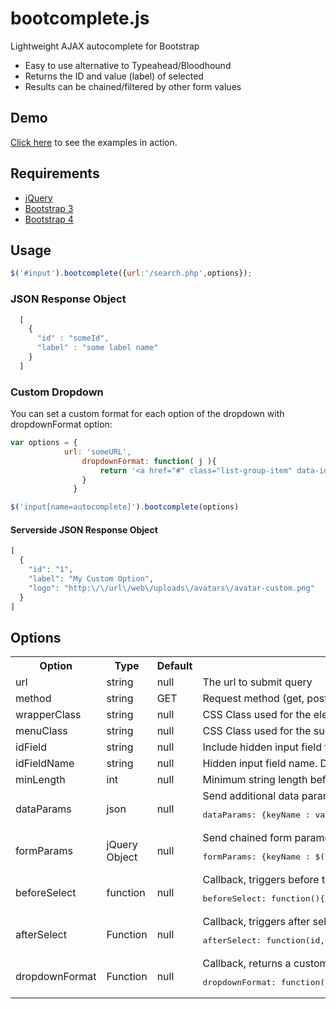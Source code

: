 # bootcomplete.js
Lightweight AJAX autocomplete for Bootstrap

* Easy to use alternative to Typeahead/Bloodhound
* Returns the ID and value (label) of selected
* Results can be chained/filtered by other form values

## Demo

[Click here](http://getwebhelp.com/bootcomplete/) to see the examples in action.

## Requirements

* [jQuery](https://jquery.com/download/)
* [Bootstrap 3](http://getbootstrap.com/)
* [Bootstrap 4](http://getbootstrap.com/)

## Usage

```javascript
$('#input').bootcomplete({url:'/search.php',options});
```

### JSON Response Object
```javascript
  [
    {
      "id" : "someId",
      "label" : "some label name"
    }
  ]
```

### Custom Dropdown
You can set a custom format for each option of the dropdown with dropdownFormat option:

```javascript
var options = { 
		    url: 'someURL',
	            dropdownFormat: function( j ){
	                return '<a href="#" class="list-group-item" data-id="' + j.id + '"> <img src="'+ j.logo +'" width="50px" height="50px"/> ' +  j.label +'</a>'
	            }
         	  }

$('input[name=autocomplete]').bootcomplete(options)
```

#### Serverside JSON Response Object
```php
[
  { 
    "id": "1",
    "label": "My Custom Option",
    "logo": "http:\/\/url\/web\/uploads\/avatars\/avatar-custom.png"
  }
]
```

## Options
<table>
<tr>
<th>Option</th>
<th>Type</th>
<th>Default</th>
<th>Description</th>
</tr>
<tr>
<td>url</td>
<td>string</td>
<td>null</td>
<td>The url to submit query</td>
</tr>
<tr>
<td>method</td>
<td>string</td>
<td>GET</td>
<td>Request method (get, post)</td>
</tr>
<tr>
<td>wrapperClass</td>
<td>string</td>
<td>null</td>
<td>CSS Class used for the element wrapper</td>
</tr>
<tr>
<td>menuClass</td>
<td>string</td>
<td>null</td>
<td>CSS Class used for the suggestions menu</td>
</tr>
<tr>
<td>idField</td>
<td>string</td>
<td>null</td>
<td>Include hidden input field for selected option id (true,false) Default: true</td>
</tr>
<tr>
<td>idFieldName</td>
<td>string</td>
<td>null</td>
<td>Hidden input field name. Default: elementName_id</td>
</tr>
<tr>
<td>minLength</td>
<td>int</td>
<td>null</td>
<td>Minimum string length before sending query request</td>
</tr>
<tr>
<td>dataParams</td>
<td>json</td>
<td>null</td>
<td>Send additional data parameters with request. Usage: <pre>dataParams: {keyName : value}</pre></td>
</tr>
<tr>
<td>formParams</td>
<td>jQuery Object</td>
<td>null</td>
<td>Send chained form parameters with request. Usage: <pre>formParams: {keyName : $('#formElement')}</pre></td>
</tr>
<tr>
<td>beforeSelect</td>
<td>function</td>
<td>null</td>
<td>Callback, triggers before the population of dropdown list. Usage: <pre>beforeSelect: function(){ alert('try me') }</pre></td>
</tr>
<tr>
<td>afterSelect</td>
<td>Function</td>
<td>null</td>
<td>Callback, triggers after select an option from the dropdown list. Usage: <pre>afterSelect: function(id, value) { alert('try me after') }</pre></td>
</tr>
<tr>
<td>dropdownFormat</td>
<td>Function</td>
<td>null</td>
<td>Callback, returns a custom format for the dropdown list. Usage: <pre>dropdownFormat: function( j ) { return '<a data-id="'+ j.id +'" class="my-custom-option">'+ j.label + ' - ' + j.someExtraTextFromTheServerJSON +'</a>' }</td>
</tr>
</table>
